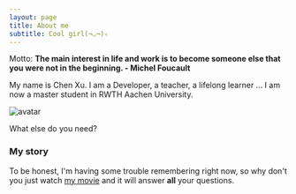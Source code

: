 ```yaml
---
layout: page
title: About me
subtitle: Cool girl(¬◡¬)✧
---
```

<!---
![comment:] # (Why you'd want to go on a date with me)
-->
Motto: **The main interest in life and work is to become someone else that you were not in the beginning. - Michel Foucault**

My name is Chen Xu. I am a Developer, a teacher, a lifelong learner ...
I am now a master student in RWTH Aachen University. 

![avatar](/assets/img/my_profile_figure.jpeg)

What else do you need?

### My story

To be honest, I'm having some trouble remembering right now, so why don't you just watch [my movie](https://en.wikipedia.org/wiki/The_Princess_Bride_%28film%29) and it will answer **all** your questions.
